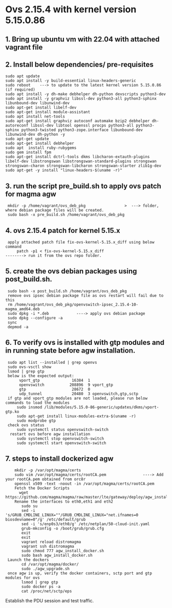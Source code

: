 # Ovs 2.15.4 with kernel version 5.15.0.86

## 1. Bring up ubuntu vm with 22.04 with attached vagrant file

## 2. Install below dependencies/ pre-requisites
    sudo apt update
    sudo apt install -y build-essential linux-headers-generic
    sudo reboot    ---> to update to the latest kernel version 5.15.0.86 (if required)
    sudo apt install -y dh-make debhelper dh-python devscripts python3-dev
    sudo apt install -y graphviz libssl-dev python3-all python3-sphinx libunbound-dev libunwind-dev
    sudo apt-get install libelf-dev
    sudo apt-get install module-assistant
    sudo apt install net-tools
    sudo apt-get install graphviz autoconf automake bzip2 debhelper dh-autoreconf libssl-dev libtool openssl procps python3-all python3-sphinx python3-twisted python3-zope.interface libunbound-dev libunwind-dev dh-python -y
    sudo apt-get update
    sudo apt-get install debhelper
    sudo apt  install ruby-rubygems
    sudo gem install fpm
    sudo apt-get install dctrl-tools dkms libcharon-extauth-plugins libelf-dev libstrongswan libstrongswan-standard-plugins strongswan strongswan-charon strongswan-libcharon strongswan-starter zlib1g-dev
    sudo apt-get -y install "linux-headers-$(uname -r)"
## 3. run the script pre_build.sh to apply ovs patch for magma agw
    
     mkdir -p /home/vagrant/ovs_deb_pkg                 >  ---> folder, where debian package files will be created.
     sudo bash -x pre_build.sh /home/vagrant/ovs_deb_pkg
## 4. ovs 2.15.4 patch for kernel 5.15.x
     apply attached patch file fix-ovs-kernel-5.15.x_diff using below command
         patch -p1 < fix-ovs-kernel-5.15.x_diff                             --------> run it from the ovs repo folder.
## 5. create the ovs debian packages using post_build.sh.
    
     sudo bash -x post_build.sh /home/vagrant/ovs_deb_pkg
     remove ovs ipsec debian package file as ovs restart will fail due to this
     rm /home/vagrant/ovs_deb_pkg/openvswitch-ipsec_2.15.4-10-magma_amd64.deb
     sudo dpkg -i *.deb            ----> apply ovs debian package
     sudo dpkg --configure -a
     sync
     depmod -a

## 6. To verify ovs is installed with gtp modules and in running state before agw installation.
     sudo apt list --installed | grep openvs
     sudo ovs-vsctl show
     lsmod | grep gtp
     below is the expected output:
          vport_gtp              16384  1
          openvswitch           208896  9 vport_gtp
          gtp                    28672  0
          udp_tunnel             20480  3 openvswitch,gtp,sctp
     if gtp and vport_gtp modules are not loaded, please run below commands to load the modules
         sudo insmod /lib/modules/5.15.0-86-generic/updates/dkms/vport-gtp.ko
         sudo apt-get install linux-modules-extra-$(uname -r)
         sudo modprobe gtp
     check ovs status
         sudo systemctl status openvswitch-switch
      restart ovs before agw installation
         sudo systemctl stop openvswitch-switch
         sudo systemctl start openvswitch-switch
     
## 7. steps to install dockerized agw
        mkdir -p /var/opt/magma/certs
        sudo vim /var/opt/magma/certs/rootCA.pem                ----> Add your rootCA.pem obtained from orc8r
        openssl x509 -text -noout -in /var/opt/magma/certs/rootCA.pem
        Fetch the Docker Scripts
          wget https://github.com/magma/magma/raw/master/lte/gateway/deploy/agw_install_docker.sh
        Rename the interfaces to eth0,eth1 and eth2
           sudo su
           sed -i 's/GRUB_CMDLINE_LINUX=""/GRUB_CMDLINE_LINUX="net.ifnames=0 biosdevname=0"/g' /etc/default/grub
           sed -i 's/enp0s3/eth0/g' /etc/netplan/50-cloud-init.yaml
           grub-mkconfig -o /boot/grub/grub.cfg
           exit
           exit
           vagrant reload distromagma
           vagrant ssh distromagma
           sudo chmod 777 agw_install_docker.sh
           sudo bash agw_install_docker.sh
     Launch the dockers
           cd /var/opt/magma/docker/
           sudo ./agw_upgrade.sh
     once agw is up, verify the docker containers, sctp port and gtp modules for ovs
           lsmod | grep gtp
           sudo docker ps -a
           cat /proc/net/sctp/eps
   Establish the PDU session and test traffic.
       
